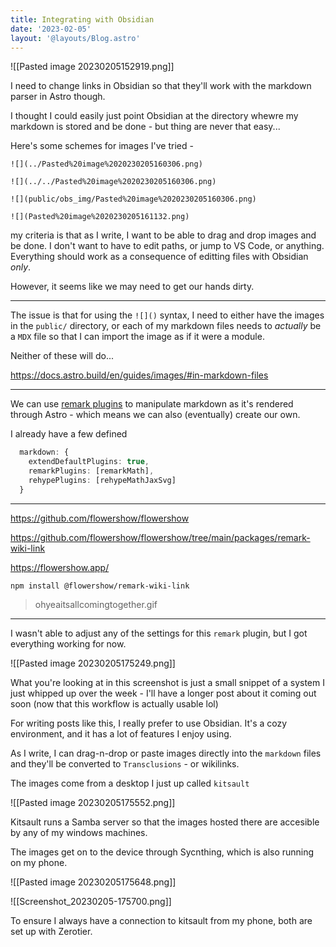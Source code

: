 ```yaml
---
title: Integrating with Obsidian
date: '2023-02-05'
layout: '@layouts/Blog.astro'
---
```


![[Pasted image 20230205152919.png]]

I need to change links in Obsidian so that they'll work with the markdown parser in Astro though.

I thought I could easily just point Obsidian at the directory whewre my markdown is stored and be done - but thing are never that easy...

Here's some schemes for images I've tried -

`![](../Pasted%20image%2020230205160306.png)`

`![](../../Pasted%20image%2020230205160306.png)`

`![](public/obs_img/Pasted%20image%2020230205160306.png)`

`![](Pasted%20image%2020230205161132.png)`

my criteria is that as I write, I want to be able to drag and drop images and be done. I don't want to have to edit paths, or jump to VS Code, or anything. Everything should work as a consequence of editting files with Obsidian _only_.

However, it seems like we may need to get our hands dirty.

---

The issue is that for using the `![]()` syntax, I need to either have the images in the `public/` directory, or each of my markdown files needs to _actually_ be a `MDX` file so that I can import the image as if it were a module.

Neither of these will do...

https://docs.astro.build/en/guides/images/#in-markdown-files

---

We can use [remark plugins](https://github.com/remarkjs/remark) to manipulate markdown as it's rendered through Astro - which means we can also (eventually) create our own.

I already have a few defined

```ts
  markdown: {
    extendDefaultPlugins: true,
    remarkPlugins: [remarkMath],
    rehypePlugins: [rehypeMathJaxSvg]
  }
```


---

https://github.com/flowershow/flowershow

https://github.com/flowershow/flowershow/tree/main/packages/remark-wiki-link

https://flowershow.app/

`npm install @flowershow/remark-wiki-link`

> ohyeaitsallcomingtogether.gif


---

I wasn't able to adjust any of the settings for this `remark` plugin, but I got everything working for now.

![[Pasted image 20230205175249.png]]

What you're looking at in this screenshot is just a small snippet of a system I just whipped up over the week - I'll have a longer post about it coming out soon (now that this workflow is actually usable lol)

For writing posts like this, I really prefer to use Obsidian. It's a cozy environment, and it has a lot of features I enjoy using.

As I write, I can drag-n-drop or paste images directly into the `markdown` files and they'll be converted to `Transclusions` - or wikilinks.

The images come from a desktop I just up called `kitsault`

![[Pasted image 20230205175552.png]]

Kitsault runs a Samba server so that the images hosted there are accesible by any of my windows machines.

The images get on to the device through Sycnthing, which is also running on my phone.

![[Pasted image 20230205175648.png]]

![[Screenshot_20230205-175700.png]]

To ensure I always have a connection to kitsault from my phone, both are set up with Zerotier.